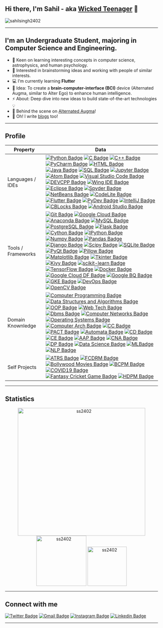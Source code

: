## Hi there, I'm Sahil - aka [Wicked Teenager](https://wickedteenager.blogspot.com/) 👋
<p align="left"> <img src="https://komarev.com/ghpvc/?username=sahilsingh2402&label=Profile%20views&color=f1d104&style=flat-square" alt="sahilsingh2402" /> </p> <p align="left"> 

---
## I'm an Undergraduate Student, majoring in Computer Science and Engineering. 

- 🌱  Keen on learning interesting concepts in computer science, astrophysics, and human psychology.
- 👯  Interested in brainstorming ideas and working with people of similar interests.
- 💻  I’m currently learning **Flutter**
- 🥅  Idea: To create a **brain-computer-interface (BCI)** device (Alternated Augma, similar to Alter Ego) to enhance human intelligence.
- ⚡  About: Deep dive into new ideas to build state-of-the-art technologies 💡
- 🔭  Behind the scene on [Alternated Augma](https://wickedteenager.blogspot.com/)!
- 💬  Oh! I write [blogs](https://wickedteenager.blogspot.com/) too!
---
## Profile
| Property                       | Data                                                                                                                                                                                                                                                                                                                                                                                                                                                                                                                                                                                                                                                                                                                                                                                                                                                                                                                                                                                                                                                                                                                                                                                                                                                                                                                                                                                                                                                                                                                                                                                                                                                                                                                                                                                                                                                                                                                                                                                                                                                                                                                                                                                                                                                                                                                                                                                                                                                                                                                                                                                                                                                                                                                                                                                                                                                                                                                                                                                                                                                                                                                                                                                                                                                                                                                                                                 |
| ------------------------------ | -------------------------------------------------------------------------------------------------------------------------------------------------------------------------------------------------------------------------------------------------------------------------------------------------------------------------------------------------------------------------------------------------------------------------------------------------------------------------------------------------------------------------------------------------------------------------------------------------------------------------------------------------------------------------------------------------------------------------------------------------------------------------------------------------------------------------------------------------------------------------------------------------------------------------------------------------------------------------------------------------------------------------------------------------------------------------------------------------------------------------------------------------------------------------------------------------------------------------------------------------------------------------------------------------------------------------------------------------------------------------------------------------------------------------------------------------------------------------------------------------------------------------------------------------------------------------------------------------------------------------------------------------------------------------------------------------------------------------------------------------------------------------------------------------------------------------------------------------------------------------------------------------------------------------------------------------------------------------------------------------------------------------------------------------------------------------------------------------------------------------------------------------------------------------------------------------------------------------------------------------------------------------------------------------------------------------------------------------------------------------------------------------------------------------------------------------------------------------------------------------------------------------------------------------------------------------------------------------------------------------------------------------------------------------------------------------------------------------------------------------------------------------------------------------------------------------------------------------------------------------------------------------------------------------------------------------------------------------------------------------------------------------------------------------------------------------------------------------------------------------------------------------------------------------------------------------------------------------------------------------------------------------------------------------------------------------------------------------------------------- |
| Languages / IDEs               | [![Python Badge](https://img.shields.io/badge/-Python-21618C?style=flat&logoColor=white)](https://www.python.org/) [![C Badge](https://img.shields.io/badge/-C-5DADE2?style=flat&logoColor=white)](https://www.cprogramming.com/) [![C++ Badge](https://img.shields.io/badge/-C++-3498DB?style=flat&logoColor=white)](https://www.cplusplus.com/) [![PyCharm Badge](https://img.shields.io/badge/-PyCharm-58D68D?style=flat&logoColor=white)](https://www.jetbrains.com/pycharm/) [![HTML Badge](https://img.shields.io/badge/-HTML-F39C12?style=flat&logoColor=white)](https://html.com/) [![Java Badge](https://img.shields.io/badge/-Java-D35400?style=flat&logoColor=white)](https://www.java.com/en/) [![SQL Badge](https://img.shields.io/badge/-SQL-FAB0X0?style=flat&logoColor=white)](https://www.w3schools.com/sql/) [![Jupyter Badge](https://img.shields.io/badge/-Jupyter-BFC9CA?style=flat&logoColor=white)](https://jupyter.org/) [![Atom Badge](https://img.shields.io/badge/-Atom-12718C?style=flat&logoColor=white)](https://atom.io/) [![Visual Studio Code Badge](https://img.shields.io/badge/-Visual%20Studio%20Code-2980B9?style=flat&logoColor=white)](https://code.visualstudio.com/) [![DEVCPP Badge](https://img.shields.io/badge/-Dev%20C++-5989B9?style=flat&logoColor=white)](https://www.bloodshed.net/) [![Wing IDE Badge](https://img.shields.io/badge/-Wing%20IDE-398339?style=flat&logoColor=white)](https://wingware.com/) [![Eclipse Badge](https://img.shields.io/badge/-Eclipse-8E44AD?style=flat&logoColor=white)](https://www.eclipse.org/) [![Spyder Badge](https://img.shields.io/badge/-Spyder-E74C3C?style=flat&logoColor=white)](https://www.spyder-ide.org/) [![NetBeans Badge](https://img.shields.io/badge/-NetBeans-943126?style=flat&logoColor=white)](https://netbeans.apache.org/) [![CodeLite Badge](https://img.shields.io/badge/-CodeLite-1984B9?style=flat&logoColor=white)](https://codelite.org/) [![Flutter Badge](https://img.shields.io/badge/-Flutter-201CAE?style=flat&logoColor=white)](https://flutter.dev/) [![PyDev Badge](https://img.shields.io/badge/-PyDev-85D0E9?style=flat&logoColor=white)](https://www.pydev.org/) [![IntelliJ Badge](https://img.shields.io/badge/-IntelliJ%20IDEA-4B3514?style=flat&logoColor=white)](https://www.jetbrains.com/idea/) [![CBLocks Badge](https://img.shields.io/badge/-Code%20Blocks-A7583A?style=flat&logoColor=white)](https://www.codeblocks.org/) [![Android Studio Badge](https://img.shields.io/badge/-Android%20Studio-ABEBC6?style=flat&logoColor=white)](https://developer.android.com/studio)                                                                                                                                                                                                                                                                                                                                                                                                                                                                                                                                                                                                                                                                                                                                                                                                                                                                                                                                                                                                                                                                                                                                                                                                                                                                                                                                                                                                                                                                                                                    |
| Tools / Frameworks             | [![Git Badge](https://img.shields.io/badge/-Git-E74C3C?style=flat&logoColor=white)](https://git-scm.com/) [![Google Cloud Badge](https://img.shields.io/badge/-Google%20Cloud%20Platform-F4D03F?style=flat&logoColor=white)](https://cloud.google.com/gcp) [![Anaconda Badge](https://img.shields.io/badge/-Anaconda-27AE60?style=flat&logoColor=white)](https://www.anaconda.com/) [![MySQL Badge](https://img.shields.io/badge/-MySQL-E59866?style=flat&logoColor=white)](https://www.mysql.com/) [![PostgreSQL Badge](https://img.shields.io/badge/-PostgreSQL-34495E?style=flat&logoColor=white)](https://www.postgresql.org/) [![Flask Badge](https://img.shields.io/badge/-Flask-17299A?style=flat&logoColor=white)](https://palletsprojects.com/p/flask/) [![Cython Badge](https://img.shields.io/badge/-Cython-215F3D?style=flat&logoColor=white)](https://cython.org/) [![IPython Badge](https://img.shields.io/badge/-IPython-1B4F72?style=flat&logoColor=white)](https://ipython.org/) [![Numpy Badge](https://img.shields.io/badge/-Numpy-85C1E9?style=flat&logoColor=white)](https://numpy.org/) [![Pandas Badge](https://img.shields.io/badge/-Pandas-154360?style=flat&logoColor=white)](https://pandas.pydata.org/) [![Django Badge](https://img.shields.io/badge/-Django-17202A?style=flat&logoColor=white)](https://www.djangoproject.com/) [![Scipy Badge](https://img.shields.io/badge/-Scipy-3498DB?style=flat&logoColor=white)](https://www.scipy.org/) [![SQLite Badge](https://img.shields.io/badge/-SQLite-D4E6F1?style=flat&logoColor=white)](https://www.sqlite.org/) [![PyQt Badge](https://img.shields.io/badge/-PyQt-2ECC71?style=flat&logoColor=white)](https://wiki.python.org/moin/PyQt) [![Pillow Badge](https://img.shields.io/badge/-Pillow-641E16?style=flat&logoColor=white)](https://pypi.org/project/Pillow/) [![Matplotlib Badge](https://img.shields.io/badge/-Matplotlib-ECF0F1?style=flat&logoColor=white)](https://matplotlib.org/) [![Tkinter Badge](https://img.shields.io/badge/-Tkinter-1A5276?style=flat&logoColor=white)](https://wiki.python.org/moin/TkInter) [![Kivy Badge](https://img.shields.io/badge/-Kivy-99A3A4?style=flat&logoColor=white)](https://kivy.org/) [![scikit-learn Badge](https://img.shields.io/badge/-Scikitlearn-F39C12?style=flat&logoColor=white)](https://scikit-learn.org/stable/) [![TensorFlow Badge](https://img.shields.io/badge/-TensorFlow-D35400?style=flat&logoColor=white)](https://www.tensorflow.org/) [![Docker Badge](https://img.shields.io/badge/-Docker-2E86C1?style=flat&logoColor=white)](https://www.docker.com/) [![Google Cloud DF Badge](https://img.shields.io/badge/-Google%20Cloud%20Datallow-922B21?style=flat&logoColor=white)](https://cloud.google.com/dataflow) [![Google BQ Badge](https://img.shields.io/badge/-Google%20Big%20Query-D5D8DC?style=flat&logoColor=white)](https://cloud.google.com/bigquery) [![GKE Badge](https://img.shields.io/badge/-Google%20Kubernetes%20Engine-283747?style=flat&logoColor=white)](https://cloud.google.com/kubernetes-engine) [![DevOps Badge](https://img.shields.io/badge/-DevOps-1E8449?style=flat&logoColor=white)](https://devops.com/) [![OpenCV Badge](https://img.shields.io/badge/-OpenCV-EC7063?style=flat&logoColor=white)](https://opencv.org/) |
| Domain Knownledge              | [![Computer Programming Badge](https://img.shields.io/badge/-Computer%20Programming-1F618D?style=flat&logoColor=white)](https://en.wikipedia.org/wiki/Computer_programming) [![Data Structures and Algorithms Badge](https://img.shields.io/badge/-Data%20Structures%20and%20Algorithms-F4D03F?style=flat&logoColor=white)](https://en.wikipedia.org/wiki/Data_structure) [![OOP Badge](https://img.shields.io/badge/-Object%20Oriented%20Programming-117A65?style=flat&logoColor=white)](https://en.wikipedia.org/wiki/Object-oriented_programming) [![Web Tech Badge](https://img.shields.io/badge/-Web%20Technology-4D5656?style=flat&logoColor=white)](https://en.wikipedia.org/wiki/Web_development) [![Dbms Badge](https://img.shields.io/badge/-Database%20Management%20System-F7F9F9?style=flat&logoColor=white)](https://en.wikipedia.org/wiki/Database) [![Computer Networks Badge](https://img.shields.io/badge/-Computer%20Networks-58D68D?style=flat&logoColor=white)](https://en.wikipedia.org/wiki/Computer_network) [![Operating Systems Badge](https://img.shields.io/badge/-Operating%20Systems-B7950B?style=flat&logoColor=white)](https://en.wikipedia.org/wiki/Operating_system) [![Computer Arch Badge](https://img.shields.io/badge/-Computer%20Architecture-A04000?style=flat&logoColor=white)](https://en.wikipedia.org/wiki/Computer_architecture) [![CC Badge](https://img.shields.io/badge/-Cloud%20Computing-4A235A?style=flat&logoColor=white)](https://en.wikipedia.org/wiki/Cloud_computing) [![PACT Badge](https://img.shields.io/badge/-Programming%20and%20Computational%20Thinking-27AE60?style=flat&logoColor=white)](https://en.wikipedia.org/wiki/Computational_thinking) [![Automata Badge](https://img.shields.io/badge/-Automata%20and%20Formal%20Languages-3498DB?style=flat&logoColor=white)](https://en.wikipedia.org/wiki/Automata_theory) [![CD Badge](https://img.shields.io/badge/-Cloud%20Development-E74C3C?style=flat&logoColor=white)](https://en.wikipedia.org/wiki/Cloud_computing) [![CE Badge](https://img.shields.io/badge/-Cloud%20Engineering-AED6F1?style=flat&logoColor=white)](https://en.wikipedia.org/wiki/Cloud_engineering) [![AAP Badge](https://img.shields.io/badge/-Android%20App%20Development-EDBB99?style=flat&logoColor=white)](https://en.wikipedia.org/wiki/Android_software_development) [![CNA Badge](https://img.shields.io/badge/-Cloud%20Native%20Architecture-73C6B6?style=flat&logoColor=white)](https://en.wikipedia.org/wiki/Cloud_computing_architecture) [![DP Badge](https://img.shields.io/badge/-Data%20Processing-FDFEFE?style=flat&logoColor=white)](https://en.wikipedia.org/wiki/Data_processing) [![Data Science Badge](https://img.shields.io/badge/-Data%20Science-641E16?style=flat&logoColor=white)](https://github.com/sahilsingh2402) [![MLBadge](https://img.shields.io/badge/-Machine%20Learning-909497?style=flat&logoColor=white)](https://en.wikipedia.org/wiki/Data_science) [![NLP Badge](https://img.shields.io/badge/-Natural%20Language%20Processing-5D6D7E?style=flat&logoColor=white)](https://en.wikipedia.org/wiki/Natural_language_processing)                                                                                                                                                                                                                                                                                                                                                                                                                                     |
| Self Projects <img width=200/> | [![ATRS Badge](https://img.shields.io/badge/-Air%20Ticket%20Reservation%20System-4A235A?style=flat&logoColor=white)](https://github.com/sahilsingh2402/very-old-projects) [![FCDRM Badge](https://img.shields.io/badge/-Face%20Detection%20and%20Recognition%20Model-EC7063?style=flat&logoColor=white)](https://github.com/sahilsingh2402/very-old-projects/blob/main/Face%20Detection%20and%20Recognition%20Model.zip) [![Bollywood Movies Badge](https://img.shields.io/badge/-Bollywood%20Movies%20Revenue%20Prediction%20Model-27AE60?style=flat&logoColor=white)](https://github.com/sahilsingh2402/very-old-projects/blob/main/Movies%20Revenue%20Prediction%20using%20Linear%20Regression.zip) [![BCPM Badge](https://img.shields.io/badge/-Breast%20Cancer%20Prediction%20Model-A04000?style=flat&logoColor=white)](https://github.com/sahilsingh2402/Breast-Cancer-Prediction-Model-using-ML) [![COVID19 Badge](https://img.shields.io/badge/-COVID19%20Detection%20Model-AED6F1?style=flat&logoColor=white)](https://github.com/sahilsingh2402/Covid19-Prediction-Model-using-CT-Scan-Images) [![Fantasy Cricket Game Badge](https://img.shields.io/badge/-Fantasy%20Cricket%20Game-5D6D7E?style=flat&logoColor=white)](https://github.com/sahilsingh2402/very-old-projects/tree/main/Python%20Cricket%20Fantasy%20Game) [![HDPM Badge](https://img.shields.io/badge/-Heart%20Disease%20Detection%20Model-EDBB99?style=flat&logoColor=white)](https://github.com/sahilsingh2402/Heart-Rate-Prediction-Regression-Model-using-ML)                                                                                                                                                                                                                                                                                                                                                                                                                                                                                                                                                                                                                                                                                                                                                                                                                                                                                                                                                                                                                                                                                                                                                                                                                                                                                                                                                                                                                                                                                                                                                                                                                                                                                                                                                                                                                                                                                                                                                                                                                                                                                                                                                                                                                         |

---

## Statistics

 <p align="center"> 
    <img src="https://github-readme-stats.vercel.app/api?username=sahilsingh2402&count_private=true&show_icons=false&theme=buefy" alt="ss2402" width="420"/> 
    <img src="https://github-readme-stats.vercel.app/api/top-langs/?username=sahilsingh2402&layout=compact&theme=buefy&hide=ruby" alt="ss2402" height="165" />
    <img src="https://github-profile-trophy.vercel.app/?username=sahilsingh2402&layout=compact&theme=buefy" alt="ss2402" height="129" />
 </p>

---

## Connect with me

[![Twitter Badge](https://img.shields.io/badge/-sahilsingh24-00acee?style=flat&logo=twitter&logoColor=white)](https://twitter.com/SahilSi41158493) [![Gmail Badge](https://img.shields.io/badge/-sahilsingh2402-e54448?style=flat&logo=Gmail&logoColor=white)](mailto:sahilsingh2402@gmail.com) [![Instagram Badge](https://img.shields.io/badge/-@sahilsingh2402-E4405F?style=flat&logo=Instagram&logoColor=white)](https://www.instagram.com/sahil_singh_2402/) [![Linkedin Badge](https://img.shields.io/badge/-sahilsingh24-blue?style=flat&logo=Linkedin&logoColor=white)](https://www.linkedin.com/in/sahilsingh24/) 

---

